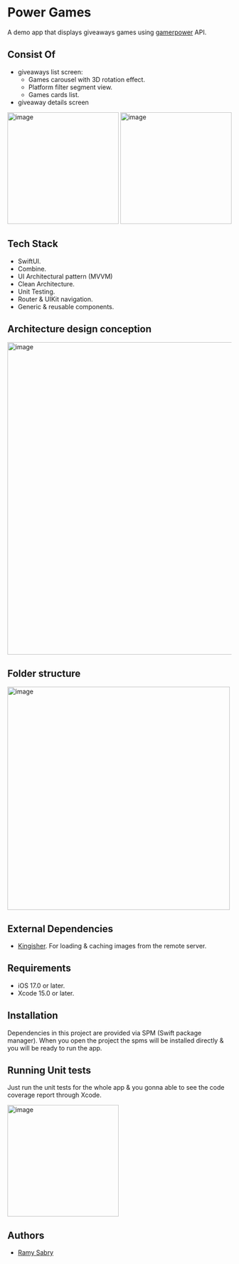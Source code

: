 
# Power Games

A demo app that displays giveaways games using [gamerpower](https://www.gamerpower.com/) API.

    
## Consist Of
- giveaways list screen:
  - Games carousel with 3D rotation effect.
  - Platform filter segment view.
  - Games cards list.
- giveaway details screen
<img width="250" alt="image" src="https://github.com/ramyaimansabry/Power-Games/assets/17670361/fef90e84-29f0-476e-8459-04c5d7d59772">
<img width="250" alt="image" src="https://github.com/ramyaimansabry/Power-Games/assets/17670361/52bcb252-6c81-46ef-80f5-a19c2d2de871">

    
## Tech Stack
- SwiftUI.
- Combine.
- UI Architectural pattern (MVVM)
- Clean Architecture.
- Unit Testing.
- Router & UIKit navigation.
- Generic & reusable components.

## Architecture design conception
<img width="700" alt="image" src="https://github.com/ramyaimansabry/Power-Games/assets/17670361/40111358-d5a3-4e3b-907b-c1c4b943954d">

## Folder structure
<img width="500" alt="image" src="https://github.com/ramyaimansabry/Power-Games/assets/17670361/de50d490-0eb1-4c0a-9ee0-d5aef17adbc7">

## External Dependencies
- [Kingisher](https://github.com/onevcat/Kingfisher). For loading & caching images from the remote server.

## Requirements
- iOS 17.0 or later.
- Xcode 15.0 or later.
    
## Installation
Dependencies in this project are provided via SPM (Swift package manager). When you open the project the spms will be installed directly & you will be ready to run the app.

## Running Unit tests
Just run the unit tests for the whole app & you gonna able to see the code coverage report through Xcode.

<img height="250" alt="image" src="https://github.com/ramyaimansabry/Power-Games/assets/17670361/80e87d80-5aa5-4099-8d6d-ea2aaa71a572">

## Authors
- [Ramy Sabry](https://www.linkedin.com/in/ramy-aiman-sabry-153770117/)

  

